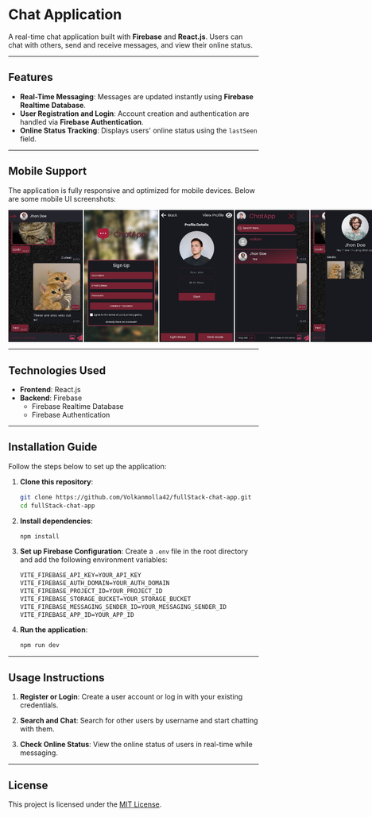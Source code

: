 # Chat Application

A real-time chat application built with **Firebase** and **React.js**. Users can chat with others, send and receive messages, and view their online status.

---

## Features

- **Real-Time Messaging**: Messages are updated instantly using **Firebase Realtime Database**.
- **User Registration and Login**: Account creation and authentication are handled via **Firebase Authentication**.
- **Online Status Tracking**: Displays users' online status using the `lastSeen` field.

---


## Mobile Support

The application is fully responsive and optimized for mobile devices. Below are some mobile UI screenshots:

<div style="display: flex; gap: 2px;">
  <img src="public/phone-ss5.jpeg" alt="Screenshot 1" width="150">
  <img src="public/phone-ss4.jpeg" alt="Screenshot 2" width="150">
  <img src="public/phone-ss2.jpeg" alt="Screenshot 3" width="150">
  <img src="public/phone-ss3.jpeg" alt="Screenshot 4" width="150">
  <img src="public/phone-ss1.jpeg" alt="Screenshot 5" width="150">
</div>

---

## Technologies Used

- **Frontend**: React.js
- **Backend**: Firebase
  - Firebase Realtime Database
  - Firebase Authentication

---

## Installation Guide

Follow the steps below to set up the application:

1. **Clone this repository**:

   ```bash
   git clone https://github.com/Volkanmolla42/fullStack-chat-app.git
   cd fullStack-chat-app
   ```

2. **Install dependencies**:

   ```bash
   npm install
   ```

3. **Set up Firebase Configuration**:
   Create a `.env` file in the root directory and add the following environment variables:

   ```env
   VITE_FIREBASE_API_KEY=YOUR_API_KEY
   VITE_FIREBASE_AUTH_DOMAIN=YOUR_AUTH_DOMAIN
   VITE_FIREBASE_PROJECT_ID=YOUR_PROJECT_ID
   VITE_FIREBASE_STORAGE_BUCKET=YOUR_STORAGE_BUCKET
   VITE_FIREBASE_MESSAGING_SENDER_ID=YOUR_MESSAGING_SENDER_ID
   VITE_FIREBASE_APP_ID=YOUR_APP_ID
   ```

4. **Run the application**:
   ```bash
   npm run dev
   ```

---

## Usage Instructions

1. **Register or Login**:
   Create a user account or log in with your existing credentials.

2. **Search and Chat**:
   Search for other users by username and start chatting with them.

3. **Check Online Status**:
   View the online status of users in real-time while messaging.



---

## License

This project is licensed under the [MIT License](LICENSE).
